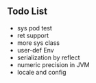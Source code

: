 

## Todo List ##

- sys pod test
- ret support
- more sys class
- user-def Env
- serialization by reflect
- numeric precision in JVM
- locale and config


